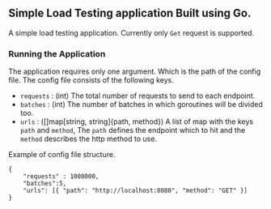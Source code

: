 ## Simple Load Testing application Built using Go.

A simple load testing application. Currently only `Get` request is supported.  

### Running the Application

The application requires only one argument. Which is the path of the config file.
The config file consists of the following keys. 
- `requests` : (int) The total number of requests to send to each endpoint.
- `batches`  : (int) The number of batches in which goroutines will be divided too.
- `urls`     : ([]map[string, string]{path, method}) A list of map with the keys `path` and `method`, The `path` defines the endpoint which to hit and the `method` describes the http method to use.

Example of config file structure.
```
{ 
    "requests" : 1000000,
    "batches":5,
    "urls": [{ "path": "http://localhost:8080", "method": "GET" }]
}

```

